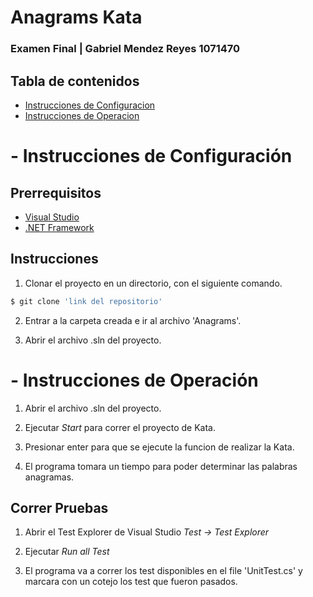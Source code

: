 # Anagrams Kata
### Examen Final | Gabriel Mendez Reyes 1071470


## Tabla de contenidos

- [Instrucciones de Configuracion](#Instrucciones-de-Configuración)
- [Instrucciones de Operacion](#Instrucciones-de-Operación)

# - Instrucciones de Configuración

## Prerrequisitos
- [Visual Studio](https://visualstudio.microsoft.com/es/?rr=https%3A%2F%2Fdocs.microsoft.com%2Fen-us%2Fvisualstudio%2F%3Fview%3Dvs-2019)
- [.NET Framework](https://docs.microsoft.com/en-us/dotnet/)

## Instrucciones

1. Clonar el proyecto en un directorio, con el siguiente comando.
```sh
$ git clone 'link del repositorio'
```

2. Entrar a la carpeta creada e ir al archivo 'Anagrams'.

3. Abrir el archivo .sln del proyecto.

# - Instrucciones de Operación

1. Abrir el archivo .sln del proyecto.

2. Ejecutar *Start* para correr el proyecto de Kata.

3. Presionar enter para que se ejecute la funcion de realizar la Kata.

4. El programa tomara un tiempo para poder determinar las palabras anagramas.

## Correr Pruebas

1. Abrir el Test Explorer de Visual Studio *Test -> Test Explorer*

2. Ejecutar *Run all Test*

3. El programa va a correr los test disponibles en el file 'UnitTest.cs' y marcara con un cotejo los test que fueron pasados.
